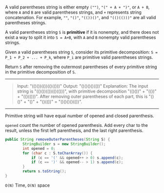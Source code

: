 A valid parentheses string is either empty `("")`, `"(" + A + ")"`, or `A + B`, where `A` and `B` are valid parentheses strings, and `+` represents string concatenation.  For example, `""`, `"()"`, `"(())()"`, and `"(()(()))"` are all valid parentheses strings.

A valid parentheses string `S` is **primitive** if it is nonempty, and there does not exist a way to split it into `S = A+B`, with `A` and `B` nonempty valid parentheses strings.

Given a valid parentheses string `S`, consider its primitive decomposition: `S = P_1 + P_2 + ... + P_k`, where `P_i` are primitive valid parentheses strings.

Return `S` after removing the outermost parentheses of every primitive string in the primitive decomposition of `S`.

---

> Input: "(()())(())(()(()))"
> Output: "()()()()(())"
> Explanation: 
> The input string is "(()())(())(()(()))", with primitive decomposition "(()())" + "(())" + "(()(()))".
> After removing outer parentheses of each part, this is "()()" + "()" + "()(())" = "()()()()(())".

---

Primitive string will have equal number of opened and closed parenthesis.

`opened` count the number of opened parenthesis.
Add every char to the result,
unless the first left parenthesis,
and the last right parenthesis.

```java
public String removeOuterParentheses(String S) {
        StringBuilder s = new StringBuilder();
        int opened = 0;
        for (char c : S.toCharArray()) {
            if (c == '(' && opened++ > 0) s.append(c);
            if (c == ')' && opened-- > 1) s.append(c);
        }
        return s.toString();
}
```

`O(N)` Time, `O(N)` space